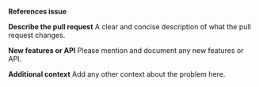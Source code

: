 **References issue**


**Describe the pull request**
A clear and concise description of what the pull request changes.

**New features or API**
Please mention and document any new features or API.

**Additional context**
Add any other context about the problem here.
